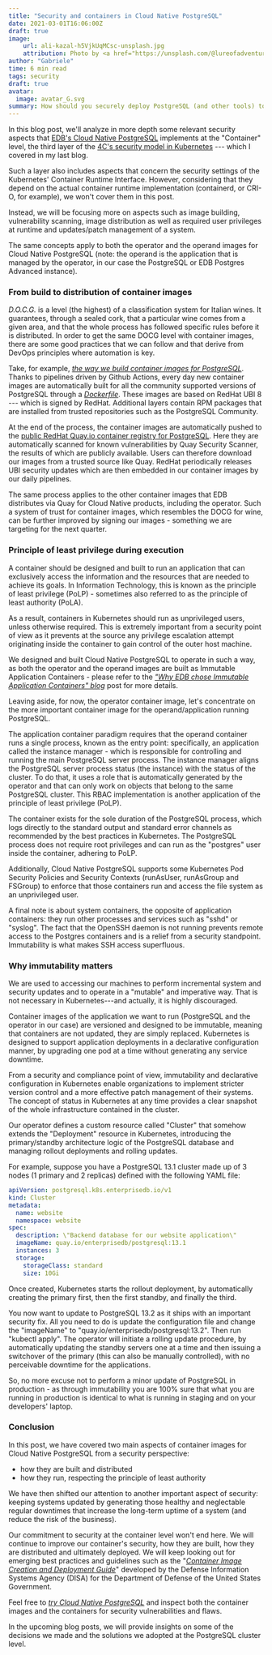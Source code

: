 ```yaml
---
title: "Security and containers in Cloud Native PostgreSQL"
date: 2021-03-01T16:06:00Z
draft: true
image:
    url: ali-kazal-h5VjkUqMCsc-unsplash.jpg
    attribution: Photo by <a href="https://unsplash.com/@lureofadventure?utm_source=unsplash&utm_medium=referral&utm_content=creditCopyText">Ali Kazal</a> on <a href="https://unsplash.com/?utm_source=unsplash&utm_medium=referral&utm_content=creditCopyText">Unsplash</a>
author: "Gabriele"
time: 6 min read
tags: security
draft: true
avatar: 
  image: avatar_G.svg 
summary: How should you securely deploy PostgreSQL (and other tools) to Kubernetes?
---
```


In this blog post, we'll analyze in more depth some relevant security aspects
that [EDB's Cloud Native PostgreSQL](https://docs.enterprisedb.io/cloud-native-postgresql/)
implements at the "Container" level, the third layer of the
[4C's security model in Kubernetes](https://www.enterprisedb.com/blog/4cs-security-model-kubernetes)
--- which I covered in my last blog.

Such a layer also includes aspects that concern the security settings of the
Kubernetes' Container Runtime Interface. However, considering that they depend
on the actual container runtime implementation (containerd, or CRI-O, for
example), we won't cover them in this post.

Instead, we will be focusing more on aspects such as image building,
vulnerability scanning, image distribution as well as required user privileges
at runtime and updates/patch management of a system.

The same concepts apply to both the operator and the operand images for Cloud
Native PostgreSQL (note: the operand is the application that is managed by the
operator, in our case the PostgreSQL or EDB Postgres Advanced instance).

### From build to distribution of container images

*D.O.C.G.* is a level (the highest) of a classification system for Italian
wines. It guarantees, through a sealed cork, that a particular wine
comes from a given area, and that the whole process has followed
specific rules before it is distributed. In order to get the same DOCG
level with container images, there are some good practices that we can
follow and that derive from DevOps principles where automation is key.

Take, for example,
[*the way we build container images for PostgreSQL*](https://github.com/EnterpriseDB/docker-postgresql).
Thanks to pipelines driven by Github Actions, every day new container images are
automatically built for all the community supported versions of PostgreSQL through a
[*Dockerfile*](https://github.com/EnterpriseDB/docker-postgresql/blob/main/13/Dockerfile).
These images are based on RedHat UBI 8 --- which is signed by RedHat.
Additional layers contain RPM packages that are installed from trusted
repositories such as the PostgreSQL Community.

At the end of the process, the container images are automatically pushed
to the [public RedHat Quay.io container registry for PostgreSQL](https://quay.io/repository/enterprisedb/postgresql).
Here they are automatically scanned for known vulnerabilities by Quay
Security Scanner, the results of which are publicly available. Users can
therefore download our images from a trusted source like Quay. RedHat
periodically releases UBI security updates which are then embedded in
our container images by our daily pipelines.

The same process applies to the other container images that EDB
distributes via Quay for Cloud Native products, including the operator.
Such a system of trust for container images, which resembles the DOCG
for wine, can be further improved by signing our images - something we
are targeting for the next quarter.

### Principle of least privilege during execution

A container should be designed and built to run an application that can
exclusively access the information and the resources that are needed to
achieve its goals. In Information Technology, this is known as the
principle of least privilege (PoLP) - sometimes also referred to as the
principle of least authority (PoLA).

As a result, containers in Kubernetes should run as unprivileged users,
unless otherwise required. This is extremely important from a security
point of view as it prevents at the source any privilege escalation
attempt originating inside the container to gain control of the outer
host machine.

We designed and built Cloud Native PostgreSQL to operate in such a way,
as both the operator and the operand images are built as Immutable
Application Containers - please refer to the [*\"Why EDB chose Immutable
Application Containers\"
blog*](https://www.enterprisedb.com/blog/why-edb-chose-immutable-application-containers)
post for more details.

Leaving aside, for now, the operator container image, let's concentrate
on the more important container image for the operand/application
running PostgreSQL.

The application container paradigm requires that the operand container
runs a single process, known as the entry point: specifically, an
application called the instance manager - which is responsible for
controlling and running the main PostgreSQL server process. The instance
manager aligns the PostgreSQL server process status (the instance) with
the status of the cluster. To do that, it uses a role that is
automatically generated by the operator and that can only work on
objects that belong to the same PostgreSQL cluster. This RBAC
implementation is another application of the principle of least
privilege (PoLP).

The container exists for the sole duration of the PostgreSQL process,
which logs directly to the standard output and standard error channels
as recommended by the best practices in Kubernetes. The PostgreSQL
process does not require root privileges and can run as the "postgres"
user inside the container, adhering to PoLP.

Additionally, Cloud Native PostgreSQL supports some Kubernetes Pod
Security Policies and Security Contexts (runAsUser, runAsGroup and
FSGroup) to enforce that those containers run and access the file system
as an unprivileged user.

A final note is about system containers, the opposite of application
containers: they run other processes and services such as "sshd" or
"syslog". The fact that the OpenSSH daemon is not running prevents
remote access to the Postgres containers and is a relief from a security
standpoint. Immutability is what makes SSH access superfluous.

### Why immutability matters

We are used to accessing our machines to perform incremental system and
security updates and to operate in a "mutable" and imperative way. That
is not necessary in Kubernetes---and actually, it is highly discouraged.

Container images of the application we want to run (PostgreSQL and the
operator in our case) are versioned and designed to be immutable,
meaning that containers are not updated, they are simply replaced.
Kubernetes is designed to support application deployments in a
declarative configuration manner, by upgrading one pod at a time without
generating any service downtime.

From a security and compliance point of view, immutability and
declarative configuration in Kubernetes enable organizations to
implement stricter version control and a more effective patch management
of their systems. The concept of status in Kubernetes at any time
provides a clear snapshot of the whole infrastructure contained in the
cluster.

Our operator defines a custom resource called "Cluster" that somehow
extends the "Deployment" resource in Kubernetes, introducing the
primary/standby architecture logic of the PostgreSQL database and
managing rollout deployments and rolling updates.

For example, suppose you have a PostgreSQL 13.1 cluster made up of 3
nodes (1 primary and 2 replicas) defined with the following YAML file:

```yaml
apiVersion: postgresql.k8s.enterprisedb.io/v1
kind: Cluster
metadata:
  name: website
  namespace: website
spec:
  description: \"Backend database for our website application\"
  imageName: quay.io/enterprisedb/postgresql:13.1
  instances: 3
  storage:
    storageClass: standard
    size: 10Gi
```

Once created, Kubernetes starts the rollout deployment, by automatically
creating the primary first, then the first standby, and finally the
third.

You now want to update to PostgreSQL 13.2 as it ships with an important
security fix. All you need to do is update the configuration file and
change the "imageName" to "quay.io/enterprisedb/postgresql:13.2". Then
run "kubectl apply". The operator will initiate a rolling update
procedure, by automatically updating the standby servers one at a time
and then issuing a switchover of the primary (this can also be manually
controlled), with no perceivable downtime for the applications.

So, no more excuse not to perform a minor update of PostgreSQL in
production - as through immutability you are 100% sure that what you are
running in production is identical to what is running in staging and on
your developers' laptop.

### Conclusion

In this post, we have covered two main aspects of container images for
Cloud Native PostgreSQL from a security perspective:

-   how they are built and distributed
-   how they run, respecting the principle of least authority

We have then shifted our attention to another important aspect of
security: keeping systems updated by generating those healthy and
neglectable regular downtimes that increase the long-term uptime of a
system (and reduce the risk of the business).

Our commitment to security at the container level won't end here. We
will continue to improve our container\'s security, how they are built,
how they are distributed and ultimately deployed. We will keep looking
out for emerging best practices and guidelines such as the "[*Container
Image Creation and Deployment
Guide*](https://dl.dod.cyber.mil/wp-content/uploads/devsecops/pdf/DevSecOps_Enterprise_Container_Image_Creation_and_Deployment_Guide_2.6-Public-Release.pdf)"
developed by the Defense Information Systems Agency (DISA) for the
Department of Defense of the United States Government.

Feel free to [*try Cloud Native
PostgreSQL*](https://docs.enterprisedb.io/cloud-native-postgresql/1.0.0/evaluation/)
and inspect both the container images and the containers for security
vulnerabilities and flaws.

In the upcoming blog posts, we will provide insights on some of the
decisions we made and the solutions we adopted at the PostgreSQL cluster
level.
